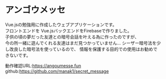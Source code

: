 # アンゴウメッセ

Vue.jsの勉強用に作成したウェブアプリケーションです。  
フロントエンドを Vue.jsバックエンドをFirebaseで作りました。  
子供の頃の夢だった友達との暗号会話を叶える為に作ったのですが、  
今の所一緒に遊んでくれる友達はまだ見つかっていません...
シーザー暗号法を少し改良した暗号法を使っているので、  情報を保護する目的での使用はお勧めできないです。  

動作確認URL:https://angoumesse.fun
github:https://github.com/manak1/secret_message

